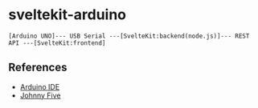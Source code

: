 # sveltekit-arduino


```
[Arduino UNO]--- USB Serial ---[SvelteKit:backend(node.js)]--- REST API ---[SvelteKit:frontend]
```
 
## References

- [Arduino IDE](https://www.arduino.cc/en/software)
- [Johnny Five](https://johnny-five.io/)
